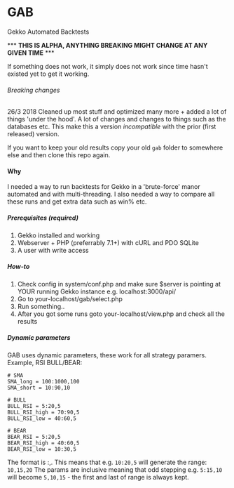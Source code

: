 # **GAB**
Gekko Automated Backtests

*** **THIS IS ALPHA, ANYTHING BREAKING MIGHT CHANGE AT ANY GIVEN TIME** ***

If something does not work, it simply does not work since time hasn't existed yet to get it working.

###### Breaking changes
26/3 2018
Cleaned up most stuff and optimized many more + added a lot of things 'under the hood'. A lot of changes and changes to things such as the databases etc. This make this a version _incompatible_ with the prior (first released) version.

If you want to keep your old results copy your old `gab` folder to somewhere else and then clone this repo again.

#### Why
I needed a way to run backtests for Gekko in a 'brute-force' manor automated and with multi-threading.
I also needed a way to compare all these runs and get extra data such as win% etc.

##### Prerequisites (required)

1. Gekko installed and working
2. Webserver + PHP (preferrably 7.1+) with cURL and PDO SQLite
3. A user with write access

##### How-to

1. Check config in system/conf.php and make sure $server is pointing at YOUR running Gekko instance e.g. localhost:3000/api/
2. Go to your-localhost/gab/select.php
3. Run something..
4. After you got some runs goto your-localhost/view.php and check all the results

##### Dynamic parameters

GAB uses dynamic parameters, these work for all strategy paramers.
Example, RSI BULL/BEAR:

```
# SMA
SMA_long = 100:1000,100
SMA_short = 10:90,10

# BULL
BULL_RSI = 5:20,5
BULL_RSI_high = 70:90,5
BULL_RSI_low = 40:60,5

# BEAR
BEAR_RSI = 5:20,5
BEAR_RSI_high = 40:60,5
BEAR_RSI_low = 10:30,5
```

The format is <FROM>:<TO>,<STEPPING>.
This means that e.g. `10:20,5` will generate the range: `10,15,20`
The params are inclusive meaning that odd stepping e.g. `5:15,10` will become `5,10,15` - the first and last of range is always kept.

